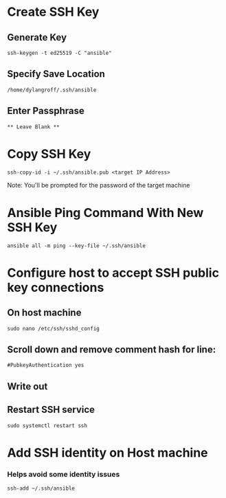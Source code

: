 # Create SSH Key
## Generate Key
```
ssh-keygen -t ed25519 -C "ansible"
```
## Specify Save Location
```
/home/dylangroff/.ssh/ansible
```
## Enter Passphrase
```
** Leave Blank **
```

# Copy SSH Key
```
ssh-copy-id -i ~/.ssh/ansible.pub <target IP Address>
```

Note: You'll be prompted for the password of the target machine

# Ansible Ping Command With New SSH Key
```
ansible all -m ping --key-file ~/.ssh/ansible
```

# Configure host to accept SSH public key connections
## On host machine
```
sudo nano /etc/ssh/sshd_config
```
## Scroll down and remove comment hash for line:
```
#PubkeyAuthentication yes
```
## Write out
## Restart SSH service
```
sudo systemctl restart ssh
```

# Add SSH identity on Host machine
### Helps avoid some identity issues
```
ssh-add ~/.ssh/ansible
```